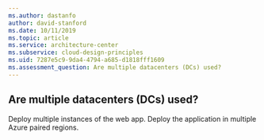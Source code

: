 ```yaml
---
ms.author: dastanfo
author: david-stanford
ms.date: 10/11/2019
ms.topic: article
ms.service: architecture-center
ms.subservice: cloud-design-principles
ms.uid: 7287e5c9-9da4-4794-a685-d1818fff1609
ms.assessment_question: Are multiple datacenters (DCs) used?
---
```

## Are multiple datacenters (DCs) used?


Deploy multiple instances of the web app. Deploy the application in multiple Azure paired regions.